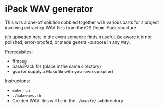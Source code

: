 iPack WAV generator
===================

This was a one-off solution cobbled together with various parts for a project involving extracting WAV files from the iOS Doom iPack structure.

It's uploaded here in the event someone finds it useful. Be aware it is not polished, error-proofed, or made general-purpose in any way.


Prerequisites:

* ffmpeg
* base.iPack file (place in the same directory)
* gcc (or supply a Makefile with your own compiler)


Instructions:

* `make run`
* `./makewavs.sh`
* Created WAV files will be in the `./newsfx/` subdirectory.

